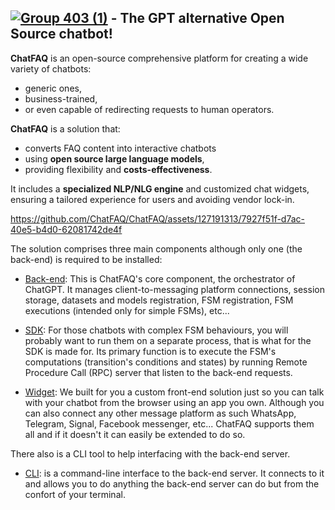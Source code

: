 ## [![Group 403 (1)](https://github.com/ChatFAQ/ChatFAQ/assets/127191313/445f5cf9-c557-4529-9d94-a61839d3bb83)](https://www.chatfaq.io/) - The GPT alternative Open Source chatbot!

**ChatFAQ** is an open-source comprehensive platform for creating a wide variety of chatbots: 
- generic ones, 
- business-trained, 
- or even capable of redirecting requests to human operators. 

**ChatFAQ** is a solution that:
- converts FAQ content into interactive chatbots
- using **open source large language models**,
- providing flexibility and **costs-effectiveness**.

It includes a **specialized NLP/NLG engine** and customized chat widgets,
ensuring a tailored experience for users and avoiding vendor lock-in.


https://github.com/ChatFAQ/ChatFAQ/assets/127191313/7927f51f-d7ac-40e5-b4d0-62081742de4f


The solution comprises three main components although only one (the back-end) is required to be installed:

- [Back-end](back/README.md): This is ChatFAQ's core component, the orchestrator of ChatGPT. It manages client-to-messaging platform connections, session storage, datasets and models registration, FSM registration, FSM executions (intended only for simple FSMs), etc...


- [SDK](sdk/README.md): For those chatbots with complex FSM behaviours, you will probably want to run them on a separate process, that is what for the SDK is made for. Its primary function is to execute the FSM's computations (transition's conditions and states) by running Remote Procedure Call (RPC) server that listen to the back-end requests.


- [Widget](widget/README.md): We built for you a custom front-end solution just so you can talk with your chatbot from the browser using an app you own. Although you can also connect any other message platform as such WhatsApp, Telegram, Signal, Facebook messenger, etc... ChatFAQ supports them all and if it doesn't it can easily be extended to do so.

There also is a CLI tool to help interfacing with the back-end server.

- [CLI](cli/README.md): is a command-line interface to the back-end server. It connects to it and allows you to do anything the back-end server can do but from the confort of your terminal.
